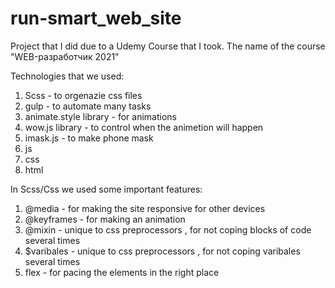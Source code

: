 # run-smart_web_site

Project that I did due to a Udemy Course that I took. The name of the course "WEB-разработчик 2021"

Technologies that we used:
1. Scss - to orgenazie css files
2. gulp - to automate many tasks
3. animate.style library - for animations
4. wow.js library - to control when the animetion will happen
5. imask.js - to make phone mask
6. js
7. css
8. html

In Scss/Css we used some important features:
1. @media - for making the site responsive for other devices
2. @keyframes - for making an animation
3. @mixin - unique to css preprocessors , for not coping blocks of code several times 
4. $varibales - unique to css preprocessors , for not coping varibales several times 
5. flex - for pacing the elements in the right place
